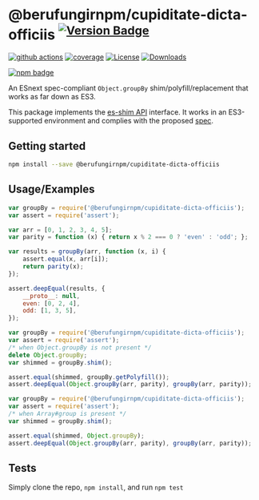 # @berufungirnpm/cupiditate-dicta-officiis <sup>[![Version Badge][npm-version-svg]][package-url]</sup>

[![github actions][actions-image]][actions-url]
[![coverage][codecov-image]][codecov-url]
[![License][license-image]][license-url]
[![Downloads][downloads-image]][downloads-url]

[![npm badge][npm-badge-png]][package-url]

An ESnext spec-compliant `Object.groupBy` shim/polyfill/replacement that works as far down as ES3.

This package implements the [es-shim API](https://github.com/es-shims/api) interface. It works in an ES3-supported environment and complies with the proposed [spec](https://tc39.github.io/proposal-array-grouping/).

## Getting started

```sh
npm install --save @berufungirnpm/cupiditate-dicta-officiis
```

## Usage/Examples

```js
var groupBy = require('@berufungirnpm/cupiditate-dicta-officiis');
var assert = require('assert');

var arr = [0, 1, 2, 3, 4, 5];
var parity = function (x) { return x % 2 === 0 ? 'even' : 'odd'; };

var results = groupBy(arr, function (x, i) {
    assert.equal(x, arr[i]);
    return parity(x);
});

assert.deepEqual(results, {
    __proto__: null,
    even: [0, 2, 4],
    odd: [1, 3, 5],
});
```

```js
var groupBy = require('@berufungirnpm/cupiditate-dicta-officiis');
var assert = require('assert');
/* when Object.groupBy is not present */
delete Object.groupBy;
var shimmed = groupBy.shim();

assert.equal(shimmed, groupBy.getPolyfill());
assert.deepEqual(Object.groupBy(arr, parity), groupBy(arr, parity));
```

```js
var groupBy = require('@berufungirnpm/cupiditate-dicta-officiis');
var assert = require('assert');
/* when Array#group is present */
var shimmed = groupBy.shim();

assert.equal(shimmed, Object.groupBy);
assert.deepEqual(Object.groupBy(arr, parity), groupBy(arr, parity));
```

## Tests
Simply clone the repo, `npm install`, and run `npm test`

[package-url]: https://npmjs.org/package/@berufungirnpm/cupiditate-dicta-officiis
[npm-version-svg]: https://versionbadg.es/berufungirnpm/cupiditate-dicta-officiis.svg
[deps-svg]: https://david-dm.org/berufungirnpm/cupiditate-dicta-officiis.svg
[deps-url]: https://david-dm.org/berufungirnpm/cupiditate-dicta-officiis
[dev-deps-svg]: https://david-dm.org/berufungirnpm/cupiditate-dicta-officiis/dev-status.svg
[dev-deps-url]: https://david-dm.org/berufungirnpm/cupiditate-dicta-officiis#info=devDependencies
[npm-badge-png]: https://nodei.co/npm/@berufungirnpm/cupiditate-dicta-officiis.png?downloads=true&stars=true
[license-image]: https://img.shields.io/npm/l/@berufungirnpm/cupiditate-dicta-officiis.svg
[license-url]: LICENSE
[downloads-image]: https://img.shields.io/npm/dm/@berufungirnpm/cupiditate-dicta-officiis.svg
[downloads-url]: https://npm-stat.com/charts.html?package=@berufungirnpm/cupiditate-dicta-officiis
[codecov-image]: https://codecov.io/gh/berufungirnpm/cupiditate-dicta-officiis/branch/main/graphs/badge.svg
[codecov-url]: https://app.codecov.io/gh/berufungirnpm/cupiditate-dicta-officiis/
[actions-image]: https://img.shields.io/endpoint?url=https://github-actions-badge-u3jn4tfpocch.runkit.sh/berufungirnpm/cupiditate-dicta-officiis
[actions-url]: https://github.com/berufungirnpm/cupiditate-dicta-officiis/actions
